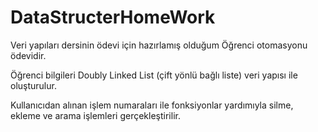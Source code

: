 # DataStructerHomeWork

Veri yapıları dersinin ödevi için hazırlamış olduğum Öğrenci otomasyonu ödevidir.

Öğrenci bilgileri Doubly Linked List (çift yönlü bağlı liste) veri yapısı ile oluşturulur. 

Kullanıcıdan alınan işlem numaraları ile fonksiyonlar yardımıyla silme, ekleme ve arama işlemleri gerçekleştirilir.
